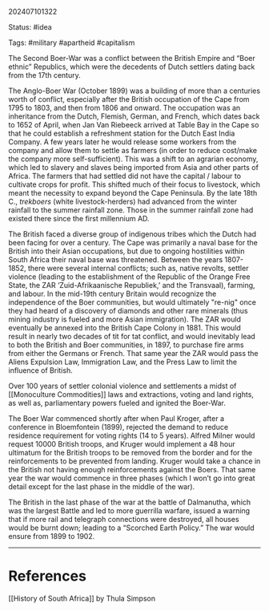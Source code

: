 202407101322

Status: #idea

Tags: #military #apartheid #capitalism 

The Second Boer-War was a conflict between the British Empire and “Boer ethnic” Republics, which were the decedents of Dutch settlers dating back from the 17th century. 

The Anglo-Boer War (October 1899) was a building of more than a centuries worth of conflict, especially after the British occupation of the Cape from 1795 to 1803, and then from 1806 and onward. The occupation was an inheritance from the Dutch, Flemish, German, and French, which dates back to 1652 of April, when Jan Van Riebeeck arrived at Table Bay in the Cape so that he could establish a refreshment station for the Dutch East India Company. A few years later he would release some workers from the company and allow them to settle as farmers (in order to reduce cost/make the company more self-sufficient). This was a shift to an agrarian economy, which led to slavery and slaves being imported from Asia and other parts of Africa. The farmers that had settled did not have the capital / labour to cultivate crops for profit. This shifted much of their focus to livestock, which meant the necessity to expand beyond the Cape Peninsula. By the late 18th C., _trekboers_ (white livestock-herders) had advanced from the winter rainfall to the summer rainfall zone. Those in the summer rainfall zone had existed there since the first millennium AD. 

The British faced a diverse group of indigenous tribes which the Dutch had been facing for over a century. The Cape was primarily a naval base for the British into their Asian occupations, but due to ongoing hostilities within South Africa their naval base was threatened. Between the years 1807-1852, there were several internal conflicts; such as, native revolts, settler violence (leading to the establishment of the Republic of the Orange Free State, the ZAR ‘Zuid-Afrikaanische Republiek,’ and the Transvaal), farming, and labour. In the mid-19th century Britain would recognize the independence of the Boer communities, but would ultimately "re-nig" once they had heard of a discovery of diamonds and other rare minerals (thus mining industry is fueled and more Asian immigration). The ZAR would eventually be annexed into the British Cape Colony in 1881. This would result in nearly two decades of tit for tat conflict, and would inevitably lead to both the British and Boer communities, in 1897, to purchase fire arms from either the Germans or French. That same year the ZAR would pass the Aliens Expulsion Law, Immigration Law, and the Press Law to limit the influence of British. 

Over 100 years of settler colonial violence and settlements a midst of [[Monoculture Commodities]] laws and extractions, voting and land rights, as well as, parliamentary powers fueled and ignited the Boer-War. 

The Boer War commenced shortly after when Paul Kroger, after a conference in Bloemfontein (1899), rejected the demand to reduce residence requirement for voting rights (14 to 5 years). Alfred Milner would request 10000 British troops, and Kruger would implement a 48 hour ultimatum for the British troops to be removed from the border and for the reinforcements to be prevented from landing. Kruger would take a chance in the British not having enough reinforcements against the Boers. That same year the war would commence in three phases (which I won’t go into great detail except for the last phase in the middle of the war).

The British in the last phase of the war at the battle of Dalmanutha, which was the largest Battle and led to more guerrilla warfare, issued a warning that if more rail and telegraph connections were destroyed, all houses would be burnt down; leading to a “Scorched Earth Policy.” The war would ensure from 1899 to 1902.


---
# References
[[History of South Africa]] by Thula Simpson